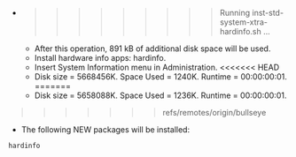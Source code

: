 * >>>>>>>>> Running inst-std-system-xtra-hardinfo.sh ...
  * After this operation, 891 kB of additional disk space will be used.
  * Install hardware info apps: hardinfo.
  * Insert System Information menu in Administration.
<<<<<<< HEAD
  * Disk size = 5668456K. Space Used = 1240K. Runtime = 00:00:00:01.
=======
  * Disk size = 5658088K. Space Used = 1236K. Runtime = 00:00:00:01.
>>>>>>> refs/remotes/origin/bullseye
  * The following NEW packages will be installed:
  ```bash
hardinfo
  ```
